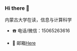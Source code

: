### Hi there 👋

内蒙古大学在读，信息与计算科学

- ☎️ 电话/微信：15065263616

- 📮 邮箱[Here](mailto:lhxone@outlook.com)



<!-- ![](https://github-readme-stats.vercel.app/api?username=lhxone&show_icons=true&theme=radical)

![](https://github-readme-stats.anuraghazra1.vercel.app/api/top-langs/?username=lhxone&layout=compact&theme=radical)
 -->

